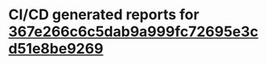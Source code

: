 # CI/CD generated reports for [367e266c6c5dab9a999fc72695e3cd51e8be9269](https://github.com/hydephp/develop/commit/367e266c6c5dab9a999fc72695e3cd51e8be9269)
